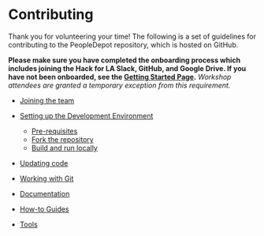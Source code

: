 # Contributing

Thank you for volunteering your time! The following is a set of guidelines for contributing to the PeopleDepot repository, which is hosted on GitHub.

**Please make sure you have completed the onboarding process which includes joining the Hack for LA Slack, GitHub, and Google Drive. If you have not been onboarded, see the [Getting Started Page](https://www.hackforla.org/getting-started).** _Workshop attendees are granted a temporary exception from this requirement._

- [Joining the team](team.md)

- [Setting up the Development Environment](dev_environment.md)

    - [Pre-requisites](dev_environment.md#pre-requisites)
    - [Fork the repository](dev_environment.md#fork-the-repository)
    - [Build and run locally](dev_environment.md#build-and-run-using-docker-locally)

- [Updating code](code.md)

- [Working with Git](git.md)

- [Documentation](documentation.md)

- [How-to Guides](howto/index.md)

- [Tools](tools/index.md)
